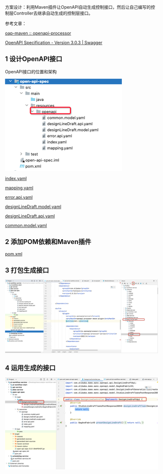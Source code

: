 方案设计：利用Maven插件让OpenAPI自动生成控制接口，然后让自己编写的控制层Controller去继承自动生成的控制层接口。

参考文章：

[oap-maven :: openapi-processor](https://openapiprocessor.io/maven/2021.1/index.html)

[OpenAPI Specification - Version 3.0.3 | Swagger](https://swagger.io/specification/)

## 1 设计OpenAPI接口
OpenAPI接口的位置和架构

![](images/10.png)

[index.yaml](https://www.yuque.com/attachments/yuque/0/2023/yaml/22334924/1703747376122-2591a002-2eea-4d23-905e-3f582bcd5986.yaml)

[mapping.yaml](https://www.yuque.com/attachments/yuque/0/2023/yaml/22334924/1703747376668-5f00552b-a32d-46b8-9ff6-50c9e7d05330.yaml)

[error.api.yaml](https://www.yuque.com/attachments/yuque/0/2023/yaml/22334924/1703747377087-6c5eb290-9947-4366-b2d2-df76cce1e37f.yaml)

[designLineDraft.model.yaml](https://www.yuque.com/attachments/yuque/0/2023/yaml/22334924/1703747376833-a91b8f2b-9662-4920-af05-e08b7dae7741.yaml)

[designLineDraft.api.yaml](https://www.yuque.com/attachments/yuque/0/2023/yaml/22334924/1703747377205-b998c378-bf1a-45a6-a6d6-f59f4b05094b.yaml)

[common.model.yaml](https://www.yuque.com/attachments/yuque/0/2023/yaml/22334924/1703747377183-a3d9c4fd-6236-4b7a-902b-051d84c91bb4.yaml)

## 2 添加POM依赖和Maven插件
[pom.xml](https://www.yuque.com/attachments/yuque/0/2023/xml/22334924/1703747486438-07bd36c1-a8b0-477b-9b72-b17fbd4f485c.xml)

## 3 打包生成接口
![](images/11.png)

## 4 运用生成的接口
![](images/12.png)

